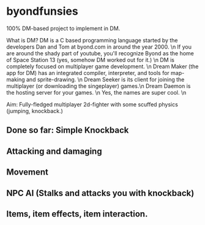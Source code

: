 # byondfunsies
100% DM-based project to implement in DM.

What is DM? 
DM is a C based programming language started by the developers Dan and Tom at byond.com in around the year 2000. \n
If you are around the shady part of youtube, you'll recognize Byond as the home of Space Station 13 (yes, somehow DM worked out for it.) \n
DM is completely focused on multiplayer game development. \n
Dream Maker (the app for DM) has an integrated compiler, interpreter, and tools for map-making and sprite-drawing. \n 
Dream Seeker is its client for joining the multiplayer (or downloading the singeplayer) games.\n
Dream Daemon is the hosting server for your games. \n
Yes, the names are super cool. \n

Aim:
Fully-fledged multiplayer 2d-fighter with some scuffed physics (jumping, knockback.)

Done so far:
Simple Knockback
-
Attacking and damaging
-
Movement
-
NPC AI (Stalks and attacks you with knockback)
-
Items, item effects, item interaction.
-
